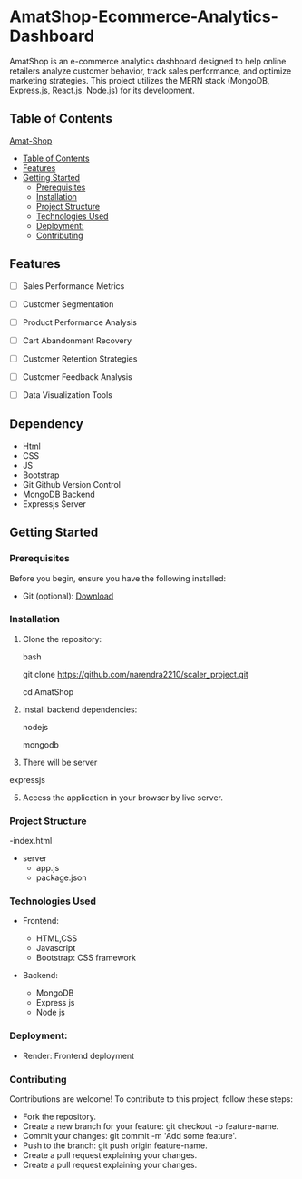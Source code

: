 # AmatShop-Ecommerce-Analytics-Dashboard
AmatShop is an e-commerce analytics dashboard designed
to help online retailers analyze customer behavior, 
track sales performance, and optimize marketing strategies.
This project utilizes the MERN stack (MongoDB, Express.js, 
React.js, Node.js) for its development.

## Table of Contents

[Amat-Shop](#AmatShop)
  - [Table of Contents](#table-of-contents)
  - [Features](#features)
  - [Getting Started](#getting-started)
    - [Prerequisites](#prerequisites)
    - [Installation](#installation)
    - [Project Structure](#project-structure)
    - [Technologies Used](#technologies-used)
    - [Deployment:](#deployment)
    - [Contributing](#contributing)

## Features

- [ ] Sales Performance Metrics
- [ ] Customer Segmentation
- [ ] Product Performance Analysis
- [ ] Cart Abandonment Recovery
- [ ] Customer Retention Strategies
- [ ] Customer Feedback Analysis
- [ ] Data Visualization Tools


## Dependency

* Html
* CSS
* JS
* Bootstrap
* Git Github Version Control
* MongoDB Backend
* Expressjs Server

## Getting Started

### Prerequisites

Before you begin, ensure you have the following installed:


- Git (optional): [Download](https://git-scm.com/downloads)

### Installation

1. Clone the repository:

   bash
   
   git clone https://github.com/narendra2210/scaler_project.git
   
   cd AmatShop
   

3. Install backend dependencies:
 
   nodejs
   
   mongodb


5. There will be server

  expressjs
   
5. Access the application in your browser by live server.

### Project Structure


-index.html
- server
  - app.js
  - package.json

    
### Technologies Used

- Frontend:
  - HTML,CSS
  - Javascript
  - Bootstrap: CSS framework
  
- Backend:
  - MongoDB
  - Express js
  - Node js

### Deployment:
- Render: Frontend deployment

### Contributing
Contributions are welcome! To contribute to this project, follow these steps:

-  Fork the repository.
- Create a new branch for your feature: git checkout -b feature-name.
- Commit your changes: git commit -m 'Add some feature'.
- Push to the branch: git push origin feature-name.
-  Create a pull request explaining your changes.
-  Create a pull request explaining your changes.